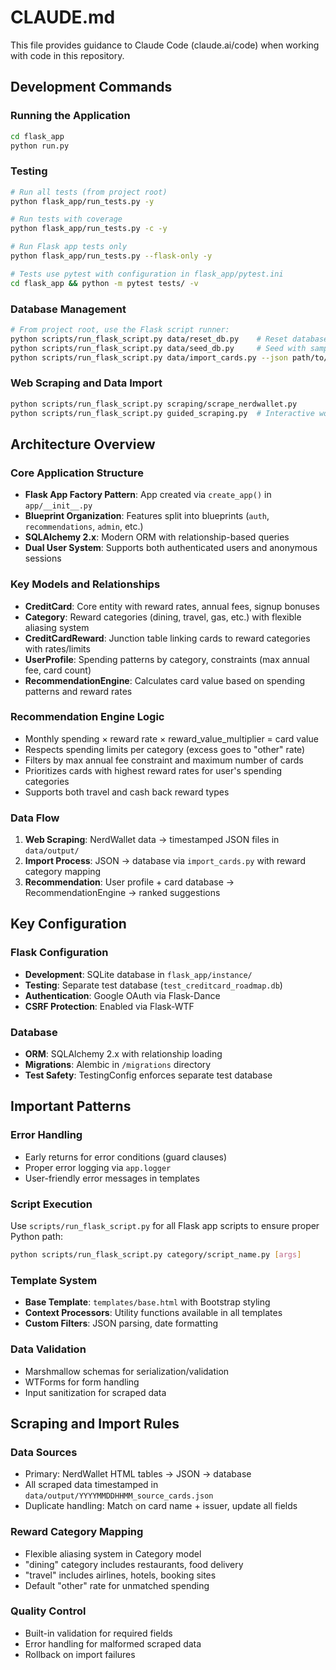# CLAUDE.md

This file provides guidance to Claude Code (claude.ai/code) when working with code in this repository.

## Development Commands

### Running the Application
```bash
cd flask_app
python run.py
```

### Testing
```bash
# Run all tests (from project root)
python flask_app/run_tests.py -y

# Run tests with coverage
python flask_app/run_tests.py -c -y

# Run Flask app tests only
python flask_app/run_tests.py --flask-only -y

# Tests use pytest with configuration in flask_app/pytest.ini
cd flask_app && python -m pytest tests/ -v
```

### Database Management
```bash
# From project root, use the Flask script runner:
python scripts/run_flask_script.py data/reset_db.py    # Reset database
python scripts/run_flask_script.py data/seed_db.py     # Seed with sample data
python scripts/run_flask_script.py data/import_cards.py --json path/to/cards.json
```

### Web Scraping and Data Import
```bash
python scripts/run_flask_script.py scraping/scrape_nerdwallet.py
python scripts/run_flask_script.py guided_scraping.py  # Interactive workflow
```

## Architecture Overview

### Core Application Structure
- **Flask App Factory Pattern**: App created via `create_app()` in `app/__init__.py`
- **Blueprint Organization**: Features split into blueprints (`auth`, `recommendations`, `admin`, etc.)
- **SQLAlchemy 2.x**: Modern ORM with relationship-based queries
- **Dual User System**: Supports both authenticated users and anonymous sessions

### Key Models and Relationships
- **CreditCard**: Core entity with reward rates, annual fees, signup bonuses
- **Category**: Reward categories (dining, travel, gas, etc.) with flexible aliasing system
- **CreditCardReward**: Junction table linking cards to reward categories with rates/limits
- **UserProfile**: Spending patterns by category, constraints (max annual fee, card count)
- **RecommendationEngine**: Calculates card value based on spending patterns and reward rates

### Recommendation Engine Logic
- Monthly spending × reward rate × reward_value_multiplier = card value
- Respects spending limits per category (excess goes to "other" rate)
- Filters by max annual fee constraint and maximum number of cards
- Prioritizes cards with highest reward rates for user's spending categories
- Supports both travel and cash back reward types

### Data Flow
1. **Web Scraping**: NerdWallet data → timestamped JSON files in `data/output/`
2. **Import Process**: JSON → database via `import_cards.py` with reward category mapping
3. **Recommendation**: User profile + card database → RecommendationEngine → ranked suggestions

## Key Configuration

### Flask Configuration
- **Development**: SQLite database in `flask_app/instance/`
- **Testing**: Separate test database (`test_creditcard_roadmap.db`)
- **Authentication**: Google OAuth via Flask-Dance
- **CSRF Protection**: Enabled via Flask-WTF

### Database
- **ORM**: SQLAlchemy 2.x with relationship loading
- **Migrations**: Alembic in `/migrations` directory
- **Test Safety**: TestingConfig enforces separate test database

## Important Patterns

### Error Handling
- Early returns for error conditions (guard clauses)
- Proper error logging via `app.logger`
- User-friendly error messages in templates

### Script Execution
Use `scripts/run_flask_script.py` for all Flask app scripts to ensure proper Python path:
```bash
python scripts/run_flask_script.py category/script_name.py [args]
```

### Template System
- **Base Template**: `templates/base.html` with Bootstrap styling
- **Context Processors**: Utility functions available in all templates
- **Custom Filters**: JSON parsing, date formatting

### Data Validation
- Marshmallow schemas for serialization/validation
- WTForms for form handling
- Input sanitization for scraped data

## Scraping and Import Rules

### Data Sources
- Primary: NerdWallet HTML tables → JSON → database
- All scraped data timestamped in `data/output/YYYYMMDDHHMM_source_cards.json`
- Duplicate handling: Match on card name + issuer, update all fields

### Reward Category Mapping
- Flexible aliasing system in Category model
- "dining" category includes restaurants, food delivery
- "travel" includes airlines, hotels, booking sites
- Default "other" rate for unmatched spending

### Quality Control
- Built-in validation for required fields
- Error handling for malformed scraped data
- Rollback on import failures